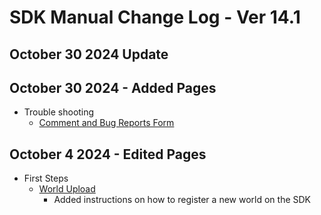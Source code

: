 # SDK Manual Change Log - Ver 14.1

## October 30 2024 Update

## October 30 2024 - Added Pages

- Trouble shooting
    - [Comment and Bug Reports Form](https://vrhikky.github.io/VketCloudSDK_Documents/14.1/en/troubleshooting/Comment_Bug_Reports.html)

## October 4 2024 - Edited Pages

- First Steps
  - [World Upload](https://vrhikky.github.io/VketCloudSDK_Documents/14.1/en/FirstStep/WorldUpload.html)
    - Added instructions on how to register a new world on the SDK
